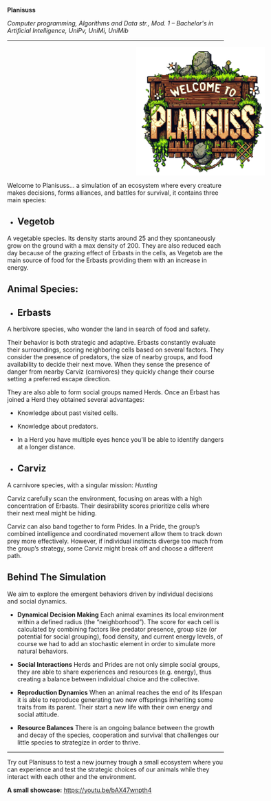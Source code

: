 **Planisuss**

*Computer programming, Algorithms and Data str., Mod. 1 – Bachelor's in Artificial Intelligence, UniPv, UniMi, UniMib*

---
<img src="project/files/planisuss_logo.png" alt="Planisuss Logo" width="300" height="300"
style="vertical-align:middle;margin:0px 300px"/>

Welcome to Planisuss... a simulation of an ecosystem where every creature makes decisions, forms alliances, and battles for survival, it contains three main species:

- ## **Vegetob**

A vegetable species. Its density starts around 25 and they spontaneously grow on the ground with a max density of 200. They are also reduced each day because of the grazing effect of Erbasts in the cells, as Vegetob are the main source of food for the Erbasts providing them with an increase in energy.

## **Animal Species:**

- ## **Erbasts**
A herbivore species, who wonder the land in search of food and safety. 

Their behavior is both strategic and adaptive. Erbasts constantly evaluate their surroundings, scoring neighboring cells based on several factors. They consider the presence of predators, the size of nearby groups, and food availability to decide their next move. When they sense the presence of danger from nearby Carviz (carnivores) they quickly change their course setting a preferred escape direction.

They are also able to form social groups named Herds. Once an Erbast has joined a Herd they obtained several advantages: 
   - Knowledge about past visited cells.
   - Knowledge about predators.
   - In a Herd you have multiple eyes hence you'll be able to identify dangers at a longer distance.

- ## **Carviz**
A carnivore species, with a singular mission: *Hunting*

Carviz carefully scan the environment, focusing on areas with a high concentration of Erbasts. Their desirability scores prioritize cells where their next meal might be hiding.

Carviz can also band together to form Prides. In a Pride, the group’s combined intelligence and coordinated movement allow them to track down prey more effectively. However, if individual instincts diverge too much from the group’s strategy, some Carviz might break off and choose a different path.

## **Behind The Simulation**
We aim to explore the emergent behaviors driven by individual decisions and social dynamics.

- **Dynamical Decision Making**
    Each animal examines its local environment within a defined radius (the “neighborhood”). The score for each cell is calculated by combining factors like predator presence, group size (or potential for social grouping), food density, and current energy levels, of course we had to add an stochastic element in order to simulate more natural behaviors.

- **Social Interactions**
    Herds and Prides are not only simple social groups, they are able to share experiences and resources (e.g. energy), thus creating a balance between individual choice and the collective.

- **Reproduction Dynamics**
    When an animal reaches the end of its lifespan it is able to reproduce generating two new offsprings inheriting some traits from its parent. Their start a new life with their own energy and social attitude.

- **Resource Balances**
    There is an ongoing balance between the growth and decay of the species, cooperation and survival that challenges our little species to strategize in order to thrive.

---
Try out Planisuss to test a new journey trough a small ecosystem where you can experience and test the strategic choices of our animals while they interact with each other and the environment.

**A small showcase:** https://youtu.be/bAX47wnpth4
